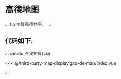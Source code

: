 <script setup>
import Map from './index.vue'
</script>
# 高德地图

::: tip
加载高德地图。
:::

<Map />

## 代码如下:

::: details 点我查看代码

<<< @/third-party-map-display/gao-de-map/index.vue

:::